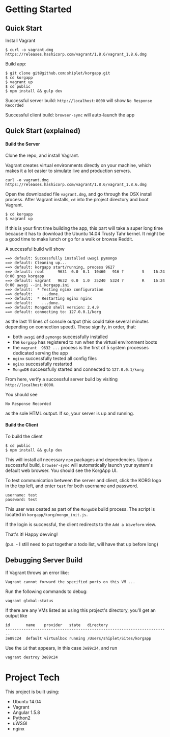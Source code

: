 # Getting Started

## Quick Start
Install Vagrant

```
$ curl -o vagrant.dmg https://releases.hashicorp.com/vagrant/1.8.6/vagrant_1.8.6.dmg
```

Build app:

```
$ git clone git@github.com:shiplet/korgapp.git
$ cd korgapp
$ vagrant up
$ cd public
$ npm install && gulp dev
```

Successful server build: `http://localhost:8000` will show `No Response Recorded`

Successful client build: `browser-sync` will auto-launch the app


## Quick Start (explained)

#### Build the Server
Clone the repo, and install Vagrant.

Vagrant creates virtual environments directly on your machine,
which makes it a lot easier to simulate live and production servers.

```
curl -o vagrant.dmg https://releases.hashicorp.com/vagrant/1.8.6/vagrant_1.8.6.dmg
```

Open the downloaded file `vagrant.dmg`, and go through the OSX install process.
After Vagrant installs, `cd` into the project directory and boot Vagrant.

```
$ cd korgapp
$ vagrant up
```

If this is your first time building the app, this part will take a super long time
because it has to download the Ubuntu 14.04 Trusty Tahr kernel. It might be a good
time to make lunch or go for a walk or browse Reddit.

A successful build will show

```
==> default: Successfully installed uwsgi pymongo
==> default: Cleaning up...
==> default: korgapp start/running, process 9627
==> default: root      9631  0.0  0.1  10460   916 ?        S    16:24   0:00 grep korgapp
==> default: vagrant   9632  0.0  1.0  35240  5324 ?        R    16:24   0:00 uwsgi --ini korgapp.ini
==> default:  * Testing nginx configuration
==> default:    ...done.
==> default:  * Restarting nginx nginx
==> default:    ...done.
==> default: MongoDB shell version: 2.4.9
==> default: connecting to: 127.0.0.1/korg
```

as the last 11 lines of console output (this could take several minutes depending on connection speed). 
These signify, in order, that:
* both `uwsgi` and `pymongo` successfully installed
* the `korgapp` has registered to run when the virtual environment boots
* the `vagrant 	9632 ...` process is the first of 5 system processes dedicated serving the app
* `nginx` successfully tested all config files
* `nginx` successfully restarted
* `MongoDB` successfully started and connected to `127.0.0.1/korg`

From here, verify a successful server build by visiting `http://localhost:8000`.

You should see

```
No Response Recorded
```

as the sole HTML output. If so, your server is up and running.

#### Build the Client
To build the client

```
$ cd public
$ npm install && gulp dev
```

This will install all necessary `npm` packages and dependencies. Upon a successful build, `browser-sync` will
automatically launch your system's default web browser. You should see the KorgApp UI.

To test communication between the server and client, click the KORG logo in the top left, and enter `test` for both
username and password. 

```
username: test
password: test
```

This user was ceated as part of the `MongoDB` build process. The script is located in `korgapp/korg/mongo_init.js`.

If the login is successful, the client redirects to the `Add a Waveform` view.

That's it! Happy devving!

(p.s. - I still need to put together a todo list, will have that up before long)

## Debugging Server Build
If Vagrant throws an error like:
```
Vagrant cannot forward the specified ports on this VM ...
```

Run the following commands to debug:

```
vagrant global-status
```

If there are any VMs listed as using this project's directory, you'll get an output like

```
id       name    provider   state   directory
------------------------------------------------------------------------
3e89c24  default virtualbox running /Users/shiplet/Sites/korgapp
```

Use the `id` that appears, in this case `3e89c24`, and run

```
vagrant destroy 3e89c24
```

# Project Tech
This project is built using:

* Ubuntu 14.04
* Vagrant
* Angular 1.5.8
* Python2
* uWSGI
* nginx